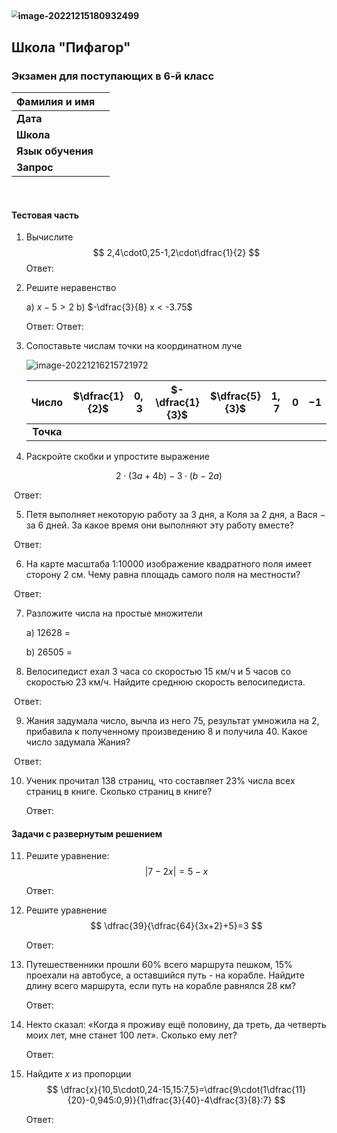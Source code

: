 



## <img src="C:\Users\edmor\AppData\Roaming\Typora\typora-user-images\image-20221215180932499.png" alt="image-20221215180932499" style="zoom:67%;" />

##  Школа "Пифагор"

### Экзамен для поступающих в 6-й класс





| Фамилия и имя     |      |
| :---------------- | :--- |
| **Дата**          |      |
| **Школа**         |      |
| **Язык обучения** |      |
| **Запрос**        |      |

​    

#### Тестовая часть

1. Вычислите
   $$
   2,4\cdot0,25-1,2\cdot\dfrac{1}{2}
   $$
   Ответ:

2. Решите неравенство

   a) $x-5 > 2$						b) $-\dfrac{3}{8} x < -3.75$

   

   Ответ: 									 Ответ:

   <div style="page-break-after: always; break-after: page;"></div>

3. Сопоставьте числам точки на координатном луче

   ![image-20221216215721972](C:\Users\edmor\AppData\Roaming\Typora\typora-user-images\image-20221216215721972.png)

   |   Число   | $\dfrac{1}{2}$ | $0,3$ | $-\dfrac{1}{3}$ | $\dfrac{5}{3}$ | $1,7$ | $0$  | $-1$ |
   | :-------: | :------------: | :---: | :-------------: | :------------: | :---: | :--: | :--: |
   | **Точка** |                |       |                 |                |       |      |      |

4. Раскройте скобки и упростите выражение

$$
2\cdot(3a +4b) - 3\cdot(b -2a)
$$

​		Ответ:

5. Петя выполняет некоторую работу за 3 дня, а Коля за 2 дня, а Вася − за 6 дней. За какое время они выполняют эту работу вместе?

   

​		Ответ: 

6. На карте масштаба 1:10000 изображение квадратного поля имеет сторону 2 см. Чему равна площадь самого поля на местности? 



​		Ответ:

7. Разложите числа на простые множители

   а) 12628 =

   

   b) 26505 =

8. Велосипедист  ехал 3 часа со скоростью 15 км/ч и 5 часов со скоростью 23 км/ч. Найдите среднюю скорость велосипедиста.

​		Ответ:

9. Жания задумала число, вычла из него 75, результат умножила на 2, прибавила к полученному произведению 8 и получила 40. Какое число задумала Жания?

​		Ответ:

10. Ученик прочитал 138 страниц, что составляет 23% числа всех страниц в книге. Сколько страниц в книге?

    

    Ответ:

<div style="page-break-after: always; break-after: page;"></div>

#### Задачи с развернутым решением

11. Решите уравнение:
    $$
    |7-2x| = 5 -x
    $$
    

    

    

    

    Ответ:

12. Решите уравнение
    $$
    \dfrac{39}{\dfrac{64}{3x+2}+5}=3
    $$
    

    

    

    

    

    

    

    


    Ответ:

13. Путешественники прошли 60% всего маршрута пешком, 15% проехали на автобусе, а оставшийся путь - на корабле. Найдите длину всего маршрута, если путь на корабле равнялся 28 км?

    

    

    

    

    

    Ответ:
    <div style="page-break-after: always; break-after: page;"></div>

14. Некто сказал: «Когда я проживу ещё половину, да треть, да четверть моих лет, мне станет 100 лет». Сколько ему лет?

    

    

    

    

    

    

    

    Ответ:
    

15. Найдите $x$ из пропорции
    $$
    \dfrac{x}{10,5\cdot0,24-15,15:7,5}=\dfrac{9\cdot(1\dfrac{11}{20}-0,945:0,9)}{1\dfrac{3}{40}-4\dfrac{3}{8}:7}
    $$
    

    

    

    

    

    

    

    Ответ:
